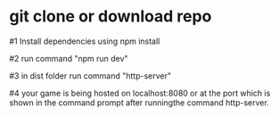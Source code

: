 # git clone or download repo

#1 Install dependencies using npm install

#2 run command "npm run dev"

#3 in dist folder run command "http-server"

#4 your game is being hosted on localhost:8080 or at the port which is shown in the command prompt after runningthe command http-server.
